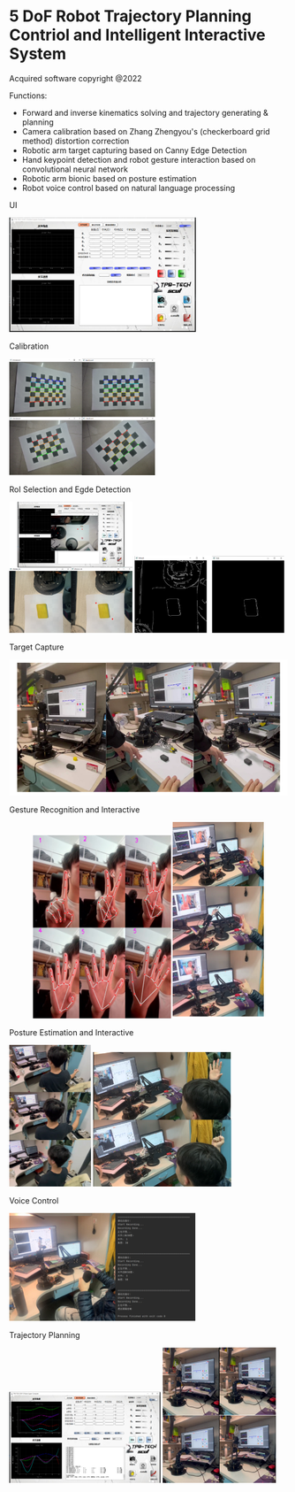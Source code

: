 # 5 DoF Robot Trajectory Planning Contriol and Intelligent Interactive System



Acquired software copyright @2022



Functions:

- Forward and inverse kinematics solving and trajectory generating & planning
- Camera calibration based on Zhang Zhengyou's (checkerboard grid method) distortion correction
- Robotic arm target capturing based on Canny Edge Detection
- Hand keypoint detection and robot gesture interaction based on convolutional neural network
- Robotic arm bionic based on posture estimation
- Robot voice control based on natural language processing



UI

<img src="figure/UI.png" alt="UI" style="zoom: 33%;" />



Calibration

<img src="figure/calibration.png" alt="calibration" style="zoom: 33%;" width=800/>



RoI Selection and Egde Detection

<img src="figure/RoI.png" alt="RoI" style="zoom: 33%;" />

<img src="figure/detection.png" alt="detection" style="zoom: 33%;" />



Target Capture

<img src="figure/capture.png" alt="capture" style="zoom: 67%;" />



Gesture Recognition and Interactive

<center class='half'>
    <img src="figure/gesture.png" alt="gesture" style="zoom:50%;" width="500"/>
    <img src="figure/gesture_interactive.png" alt="gesture_interactive" style="zoom: 33%;" width="500"/>
</center>



Posture Estimation and Interactive

<img src="figure/posture.png" alt="posture" style="zoom: 25%;" />

<img src="figure/posture2.png" alt="posture2" style="zoom: 25%;" width="1000" />



Voice Control

<img src="figure/voice.png" alt="voice" style="zoom:48%;" />



Trajectory Planning

<img src="figure/trajectory.png" alt="trajectory" style="zoom: 50%;" />

<img src="figure/plan.png" alt="planning" style="zoom: 25%;" />